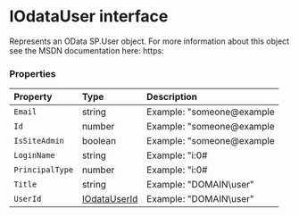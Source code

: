 # IOdataUser interface



Represents an OData SP.User object. For more information about this object 
see the MSDN documentation here: 
https:




### Properties

| Property	   | Type	| Description|
|:-------------|:-------|:-----------|
|`Email`      | string | Example: "someone@example |
|`Id`      | number | Example: "someone@example |
|`IsSiteAdmin`      | boolean | Example: "someone@example |
|`LoginName`      | string | Example: "i:0# |
|`PrincipalType`      | number | Example: "i:0# |
|`Title`      | string | Example: "DOMAIN\user" |
|`UserId`      | [IOdataUserId](IOdataUserId.md) | Example: "DOMAIN\user" |




